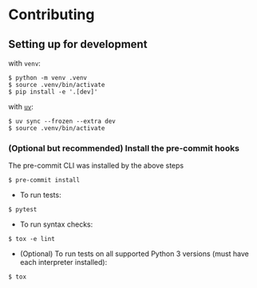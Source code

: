 # Contributing

## Setting up for development

with `venv`:

```console
$ python -m venv .venv
$ source .venv/bin/activate
$ pip install -e '.[dev]'
```

with [`uv`](https://docs.astral.sh/uv/getting-started/installation/):

```console
$ uv sync --frozen --extra dev
$ source .venv/bin/activate
```

### (Optional but recommended) Install the pre-commit hooks

The pre-commit CLI was installed by the above steps

```console
$ pre-commit install
```

- To run tests:

```console
$ pytest
```

- To run syntax checks:

```console
$ tox -e lint
```

- (Optional) To run tests on all supported Python 3 versions (must have each interpreter installed):

```console
$ tox
```
